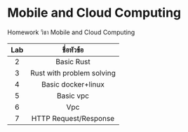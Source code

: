 # Mobile and Cloud Computing

Homework วิชา Mobile and Cloud Computing 

| Lab  |                   ชื่อหัวข้อ                   |
|:----:|:------------------------------------------:|
|   2  | Basic Rust                                 |
|   3  | Rust with problem solving                  |
|   4  | Basic docker+linux                         |
|   5  | Basic vpc                                  |
|   6  | Vpc                                        |
|   7  | HTTP Request/Response                      |
